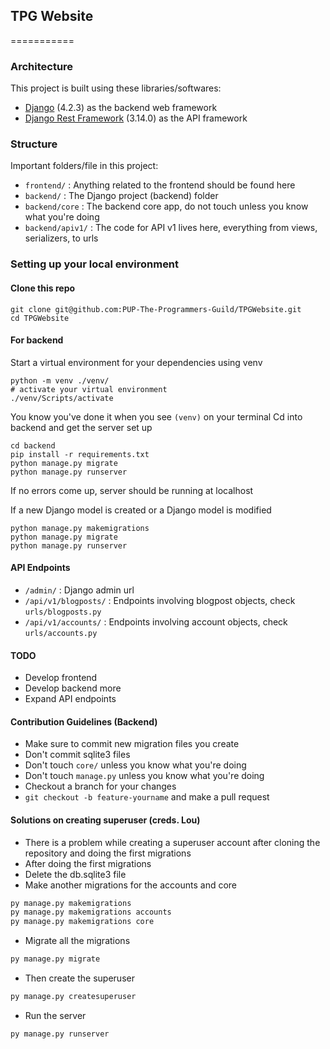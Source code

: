 ## TPG Website
===========

###  Architecture

This project is built using these libraries/softwares:

- [Django](https://www.djangoproject.com/) (4.2.3) as the backend web framework
- [Django Rest Framework](https://www.django-rest-framework.org/) (3.14.0) as the API framework

### Structure

Important folders/file in this project:

- `frontend/` : Anything related to the frontend should be found here
- `backend/` : The Django project (backend) folder
- `backend/core` : The backend core app, do not touch unless you know what you're doing
- `backend/apiv1/` : The code for API v1 lives here, everything from views, serializers, to urls

### Setting up your local environment

#### Clone this repo

```
git clone git@github.com:PUP-The-Programmers-Guild/TPGWebsite.git
cd TPGWebsite
```

#### For backend

Start a virtual environment for your dependencies using venv
```
python -m venv ./venv/
# activate your virtual environment
./venv/Scripts/activate
```

You know you've done it when you see `(venv)` on your terminal
Cd into backend and get the server set up

```
cd backend
pip install -r requirements.txt
python manage.py migrate
python manage.py runserver
```

If no errors come up, server should be running at localhost


If a new Django model is created or a Django model is modified
```
python manage.py makemigrations
python manage.py migrate
python manage.py runserver
```

#### API Endpoints

- `/admin/` : Django admin url
- `/api/v1/blogposts/` : Endpoints involving blogpost objects, check `urls/blogposts.py`
- `/api/v1/accounts/` : Endpoints involving account objects, check `urls/accounts.py`

#### TODO
- Develop frontend
- Develop backend more
- Expand API endpoints

#### Contribution Guidelines (Backend)
- Make sure to commit new migration files you create
- Don't commit sqlite3 files
- Don't touch `core/` unless you know what you're doing
- Don't touch `manage.py` unless you know what you're doing
- Checkout a branch for your changes
- `git checkout -b feature-yourname` and make a pull request


#### Solutions on creating superuser (creds. Lou)
- There is a problem while creating a superuser account after cloning the repository and doing the first migrations
- After doing the first migrations
- Delete the db.sqlite3 file
- Make another migrations for the accounts and core
```bash
py manage.py makemigrations
py manage.py makemigrations accounts
py manage.py makemigrations core
```
- Migrate all the migrations
```bash
py manage.py migrate
```
- Then create the superuser
```bash
py manage.py createsuperuser
```
- Run the server
```bash
py manage.py runserver
```